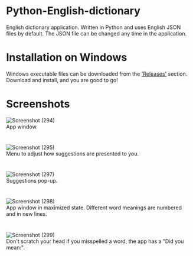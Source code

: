 # Python-English-dictionary
English dictionary application.
Written in Python and uses English JSON files by default.
The JSON file can be changed any time in the application.


# Installation on Windows
Windows executable files can be downloaded from the ['Releases'](https://github.com/OndiekiErnest/Python-English-dictionary/releases/) section.
Download and install, and you are good to go!

# Screenshots
![Screenshot (294)](https://github.com/OndiekiErnest/Python-English-dictionary/assets/41272301/fc06cfe2-4cd4-47ac-896a-d3f6bafe6c8c)
<br>
App window.
#
![Screenshot (295)](https://github.com/OndiekiErnest/Python-English-dictionary/assets/41272301/c2f27453-bf07-41f8-8549-a4751f4f420a)
<br>
Menu to adjust how suggestions are presented to you.
#
![Screenshot (297)](https://github.com/OndiekiErnest/Python-English-dictionary/assets/41272301/5b2a8fb8-33df-487a-bf5d-362d91f914db)
<br>
Suggestions pop-up.
#
![Screenshot (298)](https://github.com/OndiekiErnest/Python-English-dictionary/assets/41272301/b0764f0a-262a-4d40-b1b6-632975645998)
<br>
App window in maximized state. Different word meanings are numbered and in new lines.
#
![Screenshot (299)](https://github.com/OndiekiErnest/Python-English-dictionary/assets/41272301/535ed63e-0ef7-46e4-b949-3768b590939e)
<br>
Don't scratch your head if you misspelled a word, the app has a "Did you mean:".


